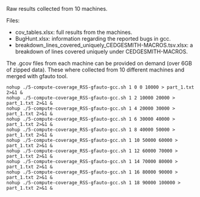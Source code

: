 Raw results collected from 10 machines.

Files:
* cov_tables.xlsx: full results from the machines.
* BugHunt.xlsx: information regarding the reported bugs in gcc.
* breakdown_lines_covered_uniquely_CEDGESMITH-MACROS.tsv.xlsx: a breakdown of lines covered uniquely under CEDGESMITH-MACROS.

The .gcov files from each machine can be provided on demand (over 6GB of zipped data).
These where collected from 10 different machines and merged with gfauto tool.
```
nohup ./5-compute-coverage_RSS-gfauto-gcc.sh 1 0 0 10000 > part_1.txt 2>&1 &
nohup ./5-compute-coverage_RSS-gfauto-gcc.sh 1 2 10000 20000 > part_1.txt 2>&1 &
nohup ./5-compute-coverage_RSS-gfauto-gcc.sh 1 4 20000 30000 > part_1.txt 2>&1 &
nohup ./5-compute-coverage_RSS-gfauto-gcc.sh 1 6 30000 40000 > part_1.txt 2>&1 &
nohup ./5-compute-coverage_RSS-gfauto-gcc.sh 1 8 40000 50000 > part_1.txt 2>&1 &
nohup ./5-compute-coverage_RSS-gfauto-gcc.sh 1 10 50000 60000 > part_1.txt 2>&1 &
nohup ./5-compute-coverage_RSS-gfauto-gcc.sh 1 12 60000 70000 > part_1.txt 2>&1 &
nohup ./5-compute-coverage_RSS-gfauto-gcc.sh 1 14 70000 80000 > part_1.txt 2>&1 &
nohup ./5-compute-coverage_RSS-gfauto-gcc.sh 1 16 80000 90000 > part_1.txt 2>&1 &
nohup ./5-compute-coverage_RSS-gfauto-gcc.sh 1 18 90000 100000 > part_1.txt 2>&1 &
```

